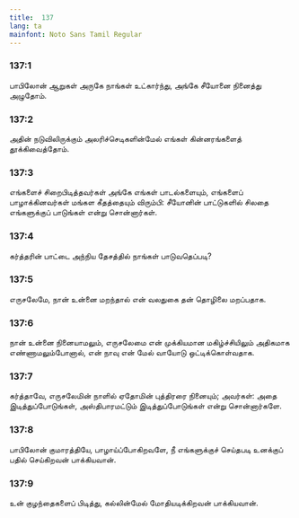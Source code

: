 ```yaml
---
title:  137
lang: ta
mainfont: Noto Sans Tamil Regular
---
```


###  137:1

பாபிலோன் ஆறுகள் அருகே நாங்கள் உட்கார்ந்து, அங்கே சீயோனை நினைத்து அழுதோம்.

###  137:2

அதின் நடுவிலிருக்கும் அலரிச்செடிகளின்மேல் எங்கள் கின்னரங்களைத் தூக்கிவைத்தோம்.

###  137:3

எங்களைச் சிறைபிடித்தவர்கள் அங்கே எங்கள் பாடல்களையும், எங்களைப் பாழாக்கினவர்கள் மங்கள கீதத்தையும் விரும்பி: சீயோனின் பாட்டுகளில் சிலதை எங்களுக்குப் பாடுங்கள் என்று சொன்னார்கள்.

###  137:4

கர்த்தரின் பாட்டை அந்நிய தேசத்தில் நாங்கள் பாடுவதெப்படி?

###  137:5

எருசலேமே, நான் உன்னை மறந்தால் என் வலதுகை தன் தொழிலை மறப்பதாக.

###  137:6

நான் உன்னை நினையாமலும், எருசலேமை என் முக்கியமான மகிழ்ச்சியிலும் அதிகமாக எண்ணாமலும்போனால், என் நாவு என் மேல் வாயோடு ஒட்டிக்கொள்வதாக.

###  137:7

கர்த்தாவே, எருசலேமின் நாளில் ஏதோமின் புத்திரரை நினையும்; அவர்கள்: அதை இடித்துப்போடுங்கள், அஸ்திபாரமட்டும் இடித்துப்போடுங்கள் என்று சொன்னார்களே.

###  137:8

பாபிலோன் குமாரத்தியே, பாழாய்ப்போகிறவளே, நீ எங்களுக்குச் செய்தபடி உனக்குப் பதில் செய்கிறவன் பாக்கியவான்.

###  137:9

உன் குழந்தைகளைப் பிடித்து, கல்லின்மேல் மோதியடிக்கிறவன் பாக்கியவான்.

